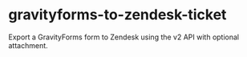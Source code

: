 # gravityforms-to-zendesk-ticket
Export a GravityForms form to Zendesk using the v2 API with optional attachment.

